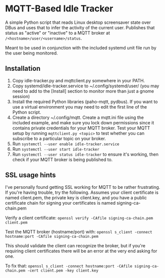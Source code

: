 # MQTT-Based Idle Tracker

A simple Python script that reads Linux desktop screensaver state over
DBus and uses that to infer the activity of the current user. Publishes
that status as "active" or "inactive" to a MQTT broker at
`/<hostname>/user/<username>/status`.

Meant to be used in conjunction with the included systemd unit file run
by the user being monitored.

## Installation

 1. Copy idle-tracker.py and mqttclient.py somewhere in your PATH.
 2. Copy systemd/idle-tracker.service to ~/.config/systemd/user/ (you may need to add to the [Install] section to monitor more than just a gnome session)
 3. Install the required Python libraries (paho-mqtt, pydbus). If you
    want to use a virtual environment you may need to edit the first line
    of the Python script.
 4. Create a directory ~/.config/mqtt. Create a mqtt.ini file using the included example, and make sure you lock down permissions since it contains private credentials for your MQTT broker. Test your MQTT setup by running `mqttclient.py <topic>` to test whether you can subscribe to a particular topic on your broker.
 5. Run `systemctl --user enable idle-tracker.service`
 6. Run `systemctl --user start idle-tracker`
 7. Run `systemctl --user status idle-tracker` to ensure it's working, then check if your MQTT broker is being published to.

## SSL usage hints

I've personally found getting SSL working for MQTT to be rather frustrating. If you're having trouble, try the following. Assumes your
client certificate is named client.pem, the private key is client.key, and you have a public certificate chain for signing your certificates is named signing-ca-chain.pem

Verify a client certificate: `openssl verify -CAfile signing-ca-chain.pem client.pem`

Test the MQTT broker (hostname/port) with: `openssl s_client -connect hostname:port -CAfile signing-ca-chain.pem`

This should validate the client can recognize the broker, but if you're requiring client certificates there will be an error at the very end asking for one.

To fix that: `openssl s_client -connect hostname:port -CAfile signing-ca-chain.pem -cert client.pem -key client.key`

